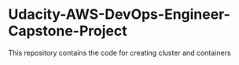 # Udacity-AWS-DevOps-Engineer-Capstone-Project
This repository contains the code for creating cluster and containers
